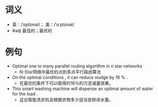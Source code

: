 # 词义
- 英：/ˈɒptɪməl/； 美：/ˈɑːptɪməl/
- #adj 最佳的；最优的
# 例句
- Optimal one to many parallel routing algorithm in n star networks
	- N-Star网络中最优的点到多点平行路由算法
- On the optimal conditions , it can reduce sludge by 16 % .
	- 在最优的条件下可以取得约16%的污泥减量效果。
- This smart washing machine will dispense an optimal amount of water for the load .
	- 这台智能洗衣机会根据衣物多少适当安排进水量。
